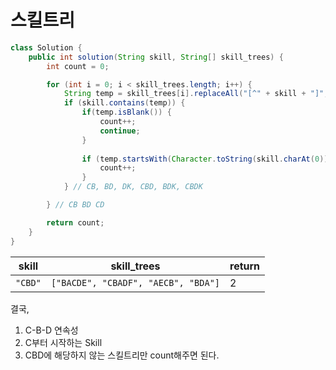 # 스킬트리

```java
class Solution {
	public int solution(String skill, String[] skill_trees) {
		int count = 0;

		for (int i = 0; i < skill_trees.length; i++) {
			String temp = skill_trees[i].replaceAll("[^" + skill + "]", "");
			if (skill.contains(temp)) {
				if(temp.isBlank()) {
					count++;
					continue;
				}
				
				if (temp.startsWith(Character.toString(skill.charAt(0)))) {
					count++;
				}
			} // CB, BD, DK, CBD, BDK, CBDK

		} // CB BD CD

		return count;
	}
}
```

| skill   | skill_trees                         | return |
| ------- | ----------------------------------- | ------ |
| `"CBD"` | `["BACDE", "CBADF", "AECB", "BDA"]` | 2      |



결국,

1. C-B-D 연속성
2. C부터 시작하는 Skill
3. CBD에 해당하지 않는 스킬트리만 count해주면 된다.